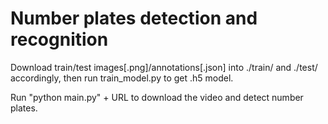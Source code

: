 # Number plates detection and recognition

Download train/test images[.png]/annotations[.json] into ./train/ and ./test/ accordingly, then run train_model.py to get .h5 model.

Run "python main.py" + URL to download the video and detect number plates.
